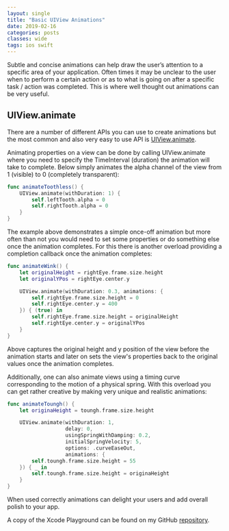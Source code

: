 ```yaml
---
layout: single
title: "Basic UIView Animations"
date: 2019-02-16
categories: posts
classes: wide
tags: ios swift
---
```


Subtle and concise animations can help draw the user’s attention to a specific area of your application. Often times it may be unclear to the user when to perform a certain action or as to what is going on after a specific task / action was completed. This is where well thought out animations can be very useful.

## UIView.animate

There are a number of different APIs you can use to create animations but the most common and also very easy to use API is [UIView.animate](https://developer.apple.com/documentation/uikit/uiview/1622418-animate).

Animating properties on a view can be done by calling UIView.animate where you need to specify the TimeInterval (duration) the animation will take to complete. Below simply animates the alpha channel of the view from 1 (visible) to 0 (completely transparent):

```swift
func animateToothless() {
    UIView.animate(withDuration: 1) {
        self.leftTooth.alpha = 0
        self.rightTooth.alpha = 0
    }
}
```

The example above demonstrates a simple once-off animation but more often than not you would need to set some properties or do something else once the animation completes. For this there is another overload providing a completion callback once the animation completes:

```swift
func animateWink() {
    let originalHeight = rightEye.frame.size.height
    let originalYPos = rightEye.center.y

    UIView.animate(withDuration: 0.3, animations: {
        self.rightEye.frame.size.height = 0
        self.rightEye.center.y = 400
    }) { (true) in
        self.rightEye.frame.size.height = originalHeight
        self.rightEye.center.y = originalYPos
    }
}
```

Above captures the original height and y position of the view before the animation starts and later on sets the view's properties back to the original values once the animation completes.

Additionally, one can also animate views using a timing curve corresponding to the motion of a physical spring. With this overload you can get rather creative by making very unique and realistic animations:

```swift
func animateToungh() {
    let originaHeight = toungh.frame.size.height

    UIView.animate(withDuration: 1,
                   delay: 0,
                   usingSpringWithDamping: 0.2,
                   initialSpringVelocity: 5,
                   options: .curveEaseOut,
                   animations: {
        self.toungh.frame.size.height = 55
    }) { _ in
        self.toungh.frame.size.height = originaHeight
    }
}
```

When used correctly animations can delight your users and add overall polish to your app.

A copy of the Xcode Playground can be found on my GitHub [repository](https://github.com/rynaardb/ios-animations).